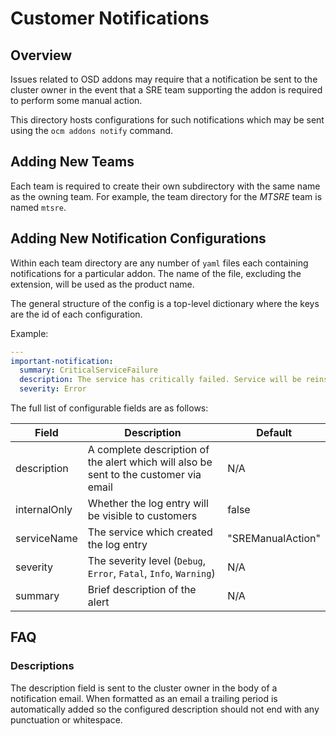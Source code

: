 # Customer Notifications

## Overview

Issues related to OSD addons may require that a notification be sent to the
cluster owner in the event that a SRE team supporting the addon is required
to perform some manual action.

This directory hosts configurations for such notifications which may be sent
using the `ocm addons notify` command.

## Adding New Teams

Each team is required to create their own subdirectory with the same name
as the owning team. For example, the team directory for the _MTSRE_ team
is named `mtsre`.

## Adding New Notification Configurations

Within each team directory are any number of `yaml` files each containing
notifications for a particular addon. The name of the file, excluding the
extension, will be used as the product name.

The general structure of the config is a top-level dictionary where the keys
are the id of each configuration.

Example:

```yaml
---
important-notification:
  summary: CriticalServiceFailure
  description: The service has critically failed. Service will be reinstalled
  severity: Error
```

The full list of configurable fields are as follows:

|Field       |Description                                                                          |Default          |
|------------|-------------------------------------------------------------------------------------|-----------------|
|description |A complete description of the alert which will also be sent to the customer via email|N/A              |
|internalOnly|Whether the log entry will be visible to customers                                   |false            |
|serviceName |The service which created the log entry                                              |"SREManualAction"|
|severity    |The severity level (`Debug`, `Error`, `Fatal`, `Info`, `Warning`)                    |N/A              |
|summary     |Brief description of the alert                                                       |N/A              |

## FAQ

### Descriptions

The description field is sent to the cluster owner in the body of a notification email.
When formatted as an email a trailing period is automatically added so the configured
description should not end with any punctuation or whitespace.
